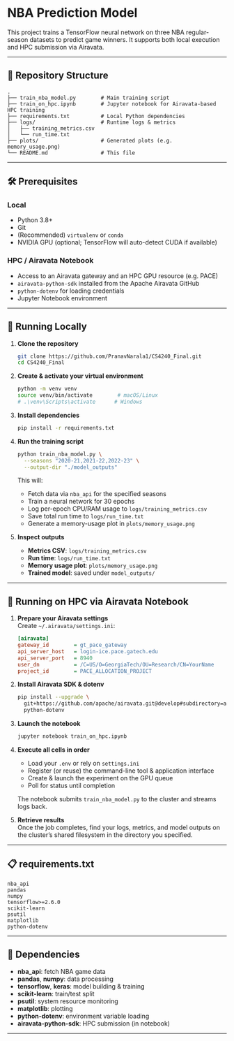 # NBA Prediction Model

This project trains a TensorFlow neural network on three NBA regular-season datasets to predict game winners. It supports both local execution and HPC submission via Airavata.

---

## 📂 Repository Structure

```
.
├── train_nba_model.py        # Main training script
├── train_on_hpc.ipynb        # Jupyter notebook for Airavata‐based HPC training
├── requirements.txt          # Local Python dependencies
├── logs/                     # Runtime logs & metrics
│   ├── training_metrics.csv
│   └── run_time.txt
├── plots/                    # Generated plots (e.g. memory_usage.png)
└── README.md                 # This file
```

---

## 🛠️ Prerequisites

### Local

- Python 3.8+
- Git
- (Recommended) `virtualenv` or `conda`
- NVIDIA GPU (optional; TensorFlow will auto-detect CUDA if available)

### HPC / Airavata Notebook

- Access to an Airavata gateway and an HPC GPU resource (e.g. PACE)
- `airavata-python-sdk` installed from the Apache Airavata GitHub
- `python-dotenv` for loading credentials
- Jupyter Notebook environment

---

## 🚀 Running Locally

1. **Clone the repository**  
   ```bash
   git clone https://github.com/PranavNarala1/CS4240_Final.git
   cd CS4240_Final
   ```

2. **Create & activate your virtual environment**  
   ```bash
   python -m venv venv
   source venv/bin/activate        # macOS/Linux
   # .\venv\Scripts\activate      # Windows
   ```

3. **Install dependencies**  
   ```bash
   pip install -r requirements.txt
   ```

4. **Run the training script**  
   ```bash
   python train_nba_model.py \
     --seasons "2020-21,2021-22,2022-23" \
     --output-dir "./model_outputs"
   ```
   This will:
   - Fetch data via `nba_api` for the specified seasons  
   - Train a neural network for 30 epochs  
   - Log per-epoch CPU/RAM usage to `logs/training_metrics.csv`  
   - Save total run time to `logs/run_time.txt`  
   - Generate a memory-usage plot in `plots/memory_usage.png`

5. **Inspect outputs**  
   - **Metrics CSV**: `logs/training_metrics.csv`  
   - **Run time**: `logs/run_time.txt`  
   - **Memory usage plot**: `plots/memory_usage.png`  
   - **Trained model**: saved under `model_outputs/`

---

## 🚀 Running on HPC via Airavata Notebook

1. **Prepare your Airavata settings**  
   Create `~/.airavata/settings.ini`:
   ```ini
   [airavata]
   gateway_id        = gt_pace_gateway
   api_server_host   = login-ice.pace.gatech.edu
   api_server_port   = 8940
   user_dn           = /C=US/O=GeorgiaTech/OU=Research/CN=YourName
   project_id        = PACE_ALLOCATION_PROJECT
   ```

2. **Install Airavata SDK & dotenv**  
   ```bash
   pip install --upgrade \
     git+https://github.com/apache/airavata.git@develop#subdirectory=airavata-api/airavata-client-sdks/airavata-python-sdk \
     python-dotenv
   ```

3. **Launch the notebook**  
   ```bash
   jupyter notebook train_on_hpc.ipynb
   ```

4. **Execute all cells in order**  
   - Load your `.env` or rely on `settings.ini`  
   - Register (or reuse) the command-line tool & application interface  
   - Create & launch the experiment on the GPU queue  
   - Poll for status until completion  

   The notebook submits `train_nba_model.py` to the cluster and streams logs back.

5. **Retrieve results**  
   Once the job completes, find your logs, metrics, and model outputs on the cluster’s shared filesystem in the directory you specified.

---

## 📋 requirements.txt

```text
nba_api
pandas
numpy
tensorflow>=2.6.0
scikit-learn
psutil
matplotlib
python-dotenv
```

---

## 📝 Dependencies

- **nba_api**: fetch NBA game data  
- **pandas**, **numpy**: data processing  
- **tensorflow**, **keras**: model building & training  
- **scikit-learn**: train/test split  
- **psutil**: system resource monitoring  
- **matplotlib**: plotting  
- **python-dotenv**: environment variable loading  
- **airavata-python-sdk**: HPC submission (in notebook)

---
